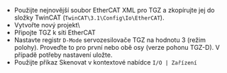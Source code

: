 - Použijte nejnovější soubor EtherCAT XML pro TGZ a zkopírujte jej do složky TwinCAT (`TwinCAT\3.1\Config\Io\EtherCAT`).
- Vytvořte nový projekt\
- Připojte TGZ k síti EtherCAT
- Nastavte registr `D-Mode` servozesilovače TGZ na hodnotu 3 (režim polohy).
  Proveďte to pro první nebo obě osy (verze pohonu TGZ-D). 
  V případě potřeby nastavení uložte.
- Použijte příkaz Skenovat v kontextové nabídce `I/O | Zařízení`